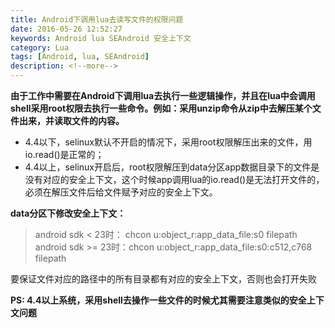 ```yaml
---
title: Android下调用lua去读写文件的权限问题
date: 2016-05-26 12:52:27
keywords: Android lua SEAndroid 安全上下文
category: Lua
tags: [Android, lua, SEAndroid]
description: <!--more-->
---
```


**由于工作中需要在Android下调用lua去执行一些逻辑操作，并且在lua中会调用shell采用root权限去执行一些命令。例如：采用unzip命令从zip中去解压某个文件出来，并读取文件的内容。**

* 4.4以下，selinux默认不开启的情况下，采用root权限解压出来的文件，用io.read()是正常的；
* 4.4以上，selinux开启后，root权限解压到data分区app数据目录下的文件是没有对应的安全上下文，这个时候app调用lua的io.read()是无法打开文件的，必须在解压文件后给文件赋予对应的安全上下文。

**data分区下修改安全上下文：**
>android sdk < 23时： chcon u:object_r:app_data_file:s0 filepath
>android sdk >= 23时：chcon u:object_r:app_data_file:s0:c512,c768 filepath

要保证文件对应的路径中的所有目录都有对应的安全上下文，否则也会打开失败

**PS: 4.4以上系统，采用shell去操作一些文件的时候尤其需要注意类似的安全上下文问题**